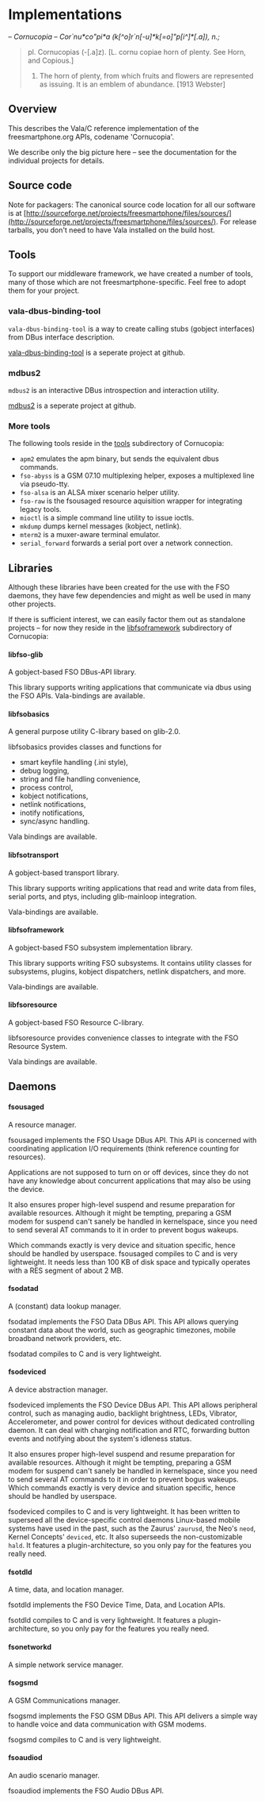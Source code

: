 # Implementations

– *Cornucopia* – *Cor\`nu\*co"pi\*a (k[^o]r`n[-u]\*k[=o]"p[i^]\*[.a]), n.;*

> pl. Cornucopias (-[.a]z). [L. cornu copiae horn of plenty. See Horn, and Copious.]
> 1. The horn of plenty, from which fruits and flowers are
> represented as issuing. It is an emblem of abundance.
> [1913 Webster]

## Overview

This describes the Vala/C reference implementation of the freesmartphone.org APIs, codename 'Cornucopia'.

We describe only the big picture here – see the documentation for the individual projects for details.

## Source code

Note for packagers: The canonical source code location for all our software is at [http://sourceforge.net/projects/freesmartphone/files/sources/](http://sourceforge.net/projects/freesmartphone/files/sources/). For release tarballs, you don't need to have Vala installed on the build host.

## Tools

To support our middleware framework, we have created a number of tools, many of those which are not freesmartphone-specific. Feel free to adopt them for your project.

### vala-dbus-binding-tool

```vala-dbus-binding-tool``` is a way to create calling stubs (gobject interfaces) from DBus interface description.

[vala-dbus-binding-tool](https://www.github.com/freesmartphone/vala-dbus-binding-tool) is a seperate project at github.

### mdbus2

```mdbus2``` is an interactive DBus introspection and interaction utility.

[mdbus2](https://www.github.com/freesmartphone/mdbus2) is a seperate project at github.

### More tools

The following tools reside in the [tools](https://github.com/freesmartphone/cornucopia/tree/master/tools/) subdirectory of Cornucopia:

* ```apm2``` emulates the apm binary, but sends the equivalent dbus commands.
* ```fso-abyss``` is a GSM 07.10 multiplexing helper, exposes a multiplexed line via pseudo-tty.
* ```fso-alsa``` is an ALSA mixer scenario helper utility.
* ```fso-raw``` is the fsousaged resource aquisition wrapper for integrating legacy tools.
* ```mioctl``` is a simple command line utility to issue ioctls.
* ```mkdump``` dumps kernel messages (kobject, netlink).
* ```mterm2``` is a muxer-aware terminal emulator.
* ```serial_forward``` forwards a serial port over a network connection.

## Libraries

Although these libraries have been created for the use with the FSO daemons, they have few dependencies and might as well be used in many other projects.

If there is sufficient interest, we can easily factor them out as standalone projects – for now they reside in the [libfsoframework](https://github.com/freesmartphone/cornucopia/tree/master/libfsoframework) subdirectory of Cornucopia:

#### libfso-glib

A gobject-based FSO DBus-API library.

This library supports writing applications that communicate via dbus using the FSO APIs. Vala-bindings are available.

#### libfsobasics

A general purpose utility C-library based on glib-2.0.

libfsobasics provides classes and functions for

* smart keyfile handling (.ini style),
* debug logging,
* string and file handling convenience,
* process control,
* kobject notifications,
* netlink notifications,
* inotify notifications,
* sync/async handling.

Vala bindings are available.

#### libfsotransport

A gobject-based transport library.

This library supports writing applications that read and write data from files, serial ports, and ptys, including glib-mainloop integration.

Vala-bindings are available.

#### libfsoframework

A gobject-based FSO subsystem implementation library.

This library supports writing FSO subsystems. It contains utility classes for subsystems, plugins, kobject dispatchers, netlink dispatchers, and more.

Vala-bindings are available.

#### libfsoresource

A gobject-based FSO Resource C-library.

libfsoresource provides convenience classes to integrate with the FSO Resource System.

Vala bindings are available.

## Daemons

#### fsousaged

A resource manager.

fsousaged implements the FSO Usage DBus API. This API is concerned with coordinating application I/O requirements (think reference counting for resources).

Applications are not supposed to turn on or off devices, since they do not have any knowledge about concurrent applications that may also be using the device.

It also ensures proper high-level suspend and resume preparation for available resources. Although it might be tempting, preparing a GSM modem for suspend can't sanely be handled in kernelspace, since you need to send several AT commands to it in order to prevent bogus wakeups. 

Which commands exactly is very device and situation specific, hence should be handled by userspace. fsousaged compiles to C and is very lightweight. It needs less than 100 KB of disk space and typically operates with a RES segment of about 2 MB.

#### fsodatad

A (constant) data lookup manager.

fsodatad implements the FSO Data DBus API. This API allows querying constant data about the world, such as geographic timezones, mobile broadband network providers, etc.

fsodatad compiles to C and is very lightweight.

#### fsodeviced

A device abstraction manager.

fsodeviced implements the FSO Device DBus API. This API allows peripheral control, such as managing audio, backlight brightness, LEDs, Vibrator, Accelerometer, and power control for devices without dedicated controlling daemon. It can deal with charging notification and RTC, forwarding button events and notifying about the system's idleness status.

It also ensures proper high-level suspend and resume preparation for available resources. Although it might be tempting, preparing a GSM modem for suspend can't sanely be handled in kernelspace, since you need to send several AT commands to it in order to prevent bogus wakeups. Which commands exactly is very device and situation specific, hence should be handled by userspace.

fsodeviced compiles to C and is very lightweight. It has been written to superseed all the device-specific control daemons Linux-based mobile systems have used in the past, such as the Zaurus' ```zaurusd```, the Neo's ```neod```, Kernel Concepts' ```deviced```, etc. It also superseeds the non-customizable ```hald```. It features a plugin-architecture, so you only pay for the features you really need.

#### fsotdld

A time, data, and location manager.

fsotdld implements the FSO Device Time, Data, and Location APIs.

fsotdld compiles to C and is very lightweight. It features a plugin-architecture, so you only pay for the features you really need.

#### fsonetworkd

A simple network service manager.

#### fsogsmd

A GSM Communications manager.

fsogsmd implements the FSO GSM DBus API. This API delivers a simple way to handle voice and data communication with GSM modems.

fsogsmd compiles to C and is very lightweight.

#### fsoaudiod

An audio scenario manager.

fsoaudiod implements the FSO Audio DBus API.
